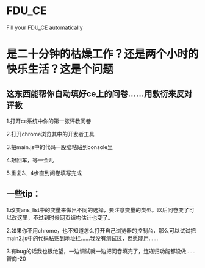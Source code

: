 # FDU_CE
Fill your FDU_CE automatically

# 是二十分钟的枯燥工作？还是两个小时的快乐生活？这是个问题


## 这东西能帮你自动填好ce上的问卷……用敷衍来反对评教

1.打开ce系统中你的第一张评教问卷


2.打开chrome浏览其中的开发者工具


3.把main.js中的代码一股脑粘贴到console里


4.敲回车，等一会儿


5.重复3、4步直到问卷填写完成


## 一些tip：


1.改变ans_list中的变量来做出不同的选择，要注意变量的类型。以后问卷变了可以改这里，不过到时候网页结构估计也变了。


2.如果你不用chrome，也不知道怎么打开自己浏览器的控制台，那么可以试试把main2.js中的代码粘贴到地址栏……我没有测试过，但愿能用……


3.有bug的话我也很绝望，一边调试就一边把问卷填完了，连递归功能都没做……智商-20


